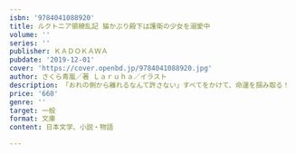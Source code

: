 ```yaml
---
isbn: '9784041088920'
title: ルクトニア領繚乱記 猫かぶり殿下は護衛の少女を溺愛中
volume: ''
series: ''
publisher: ＫＡＤＯＫＡＷＡ
pubdate: '2019-12-01'
cover: 'https://cover.openbd.jp/9784041088920.jpg'
author: さくら青嵐／著 Ｌａｒｕｈａ／イラスト
description: 「おれの側から離れるなんて許さない」すべてをかけて、命運を掴み取る！
price: '660'
genre: ''
target: 一般
format: 文庫
content: 日本文学、小説・物語

---
```

